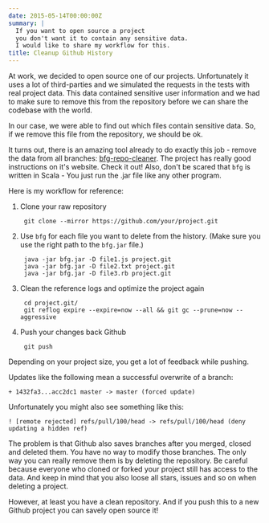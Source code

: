 ```yaml
---
date: 2015-05-14T00:00:00Z
summary: |
  If you want to open source a project
  you don't want it to contain any sensitive data.
  I would like to share my workflow for this.
title: Cleanup Github History
---
```


At work, we decided to open source one of our projects.
Unfortunately it uses a lot of third-parties
and we simulated the requests in the tests with real project data.
This data contained sensitive user information
and we had to make sure to remove this from the repository before we can share the codebase with the world.

In our case, we were able to find out which files contain sensitive data.
So, if we remove this file from the repository, we should be ok.

It turns out, there is an amazing tool already to do exactly this job - remove the data from all branches: [bfg-repo-cleaner](https://rtyley.github.io/bfg-repo-cleaner/).
The project has really good instructions on it's website. Check it out!
Also, don't be scared that `bfg` is written in Scala - You just run the .jar file like any other program.

Here is my workflow for reference:

1. Clone your raw repository

        git clone --mirror https://github.com/your/project.git

2. Use `bfg` for each file you want to delete from the history.
(Make sure you use the right path to the `bfg.jar` file.)

        java -jar bfg.jar -D file1.js project.git
        java -jar bfg.jar -D file2.txt project.git
        java -jar bfg.jar -D file3.rb project.git

3. Clean the reference logs and optimize the project again

        cd project.git/
        git reflog expire --expire=now --all && git gc --prune=now --aggressive

4. Push your changes back Github

        git push

Depending on your project size, you get a lot of feedback while pushing.

Updates like the following mean a successful overwrite of a branch:

    + 1432fa3...acc2dc1 master -> master (forced update)

Unfortunately you might also see something like this:

    ! [remote rejected] refs/pull/100/head -> refs/pull/100/head (deny updating a hidden ref)

The problem is that Github also saves branches after you merged, closed and deleted them.
You have no way to modify those branches.
The only way you can really remove them is by deleting the repository.
Be careful because everyone who cloned or forked your project still has access to the data.
And keep in mind that you also loose all stars, issues and so on when deleting a project.

However, at least you have a clean repository.
And if you push this to a new Github project you can savely open source it!
